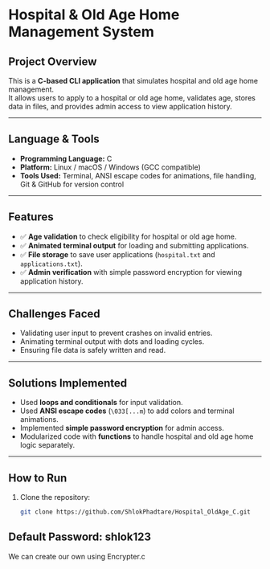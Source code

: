# Hospital & Old Age Home Management System


## Project Overview
This is a **C-based CLI application** that simulates hospital and old age home management.  
It allows users to apply to a hospital or old age home, validates age, stores data in files, and provides admin access to view application history.

---

## Language & Tools
- **Programming Language:** C  
- **Platform:** Linux / macOS / Windows (GCC compatible)  
- **Tools Used:** Terminal, ANSI escape codes for animations, file handling, Git & GitHub for version control  

---

## Features
- ✅ **Age validation** to check eligibility for hospital or old age home.  
- ✅ **Animated terminal output** for loading and submitting applications.  
- ✅ **File storage** to save user applications (`hospital.txt` and `applications.txt`).  
- ✅ **Admin verification** with simple password encryption for viewing application history.  

---

## Challenges Faced
- Validating user input to prevent crashes on invalid entries.  
- Animating terminal output with dots and loading cycles.  
- Ensuring file data is safely written and read.  

---

## Solutions Implemented
- Used **loops and conditionals** for input validation.  
- Used **ANSI escape codes** (`\033[...m`) to add colors and terminal animations.  
- Implemented **simple password encryption** for admin access.  
- Modularized code with **functions** to handle hospital and old age home logic separately.  

---

## How to Run
1. Clone the repository:
   ```bash
   git clone https://github.com/ShlokPhadtare/Hospital_OldAge_C.git
Default Password: shlok123
---
We can create our own using Encrypter.c


